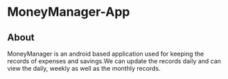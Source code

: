 # MoneyManager-App
## About

MoneyManager is an android based application used for keeping the records of expenses and savings.We can update the records daily and can view the daily, weekly as well as the monthly records.  

